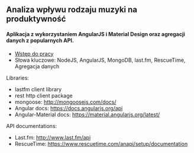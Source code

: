 ## Analiza wpływu rodzaju muzyki na produktywność
#### Aplikacja z wykorzystaniem AngularJS i Material Design oraz agregacji danych z popularnych API.

- [Wstęp do pracy](docs/01_PREFACE.md)
- Słowa kluczowe: NodeJS, AngularJS, MongoDB, last.fm, RescueTime, Agregacja danych

Libraries:
- lastfm client library
- rest http client package
- mongoose: http://mongoosejs.com/docs/
- Angular docs: https://docs.angularjs.org/api
- Angular-Material docs: https://material.angularjs.org/latest/

API documentations:
- Last.fm: http://www.last.fm/api
- RescueTime: https://www.rescuetime.com/anapi/setup/documentation
